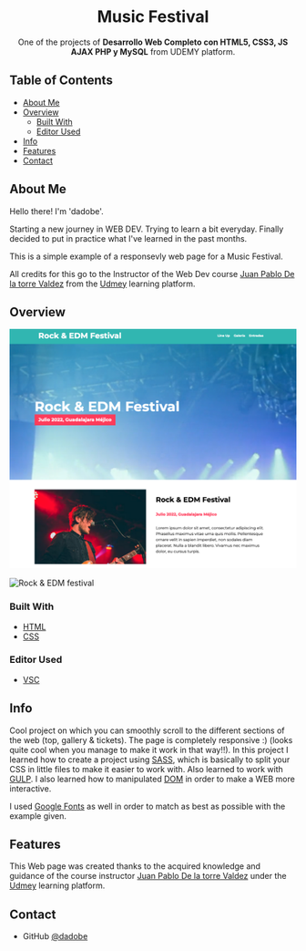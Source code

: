 <!-- Please update value in the {}  -->

<h1 align="center">Music Festival</h1>

<div align="center">
   One of the projects of <strong>Desarrollo Web Completo con HTML5, CSS3, JS AJAX PHP y MySQL</strong> from <a https://www.udemy.com/course/desarrollo-web-completo-con-html5-css3-js-php-y-mysql/>UDEMY</a> platform. 
</div>

<!-- TABLE OF CONTENTS -->

## Table of Contents

- [About Me](#about-me)
- [Overview](#overview)
  - [Built With](#built-with)
  - [Editor Used](#editor-used)
- [Info](#info)
- [Features](#features)
- [Contact](#contact)

<!-- ABOUT ME -->

## About Me

Hello there! I'm 'dadobe'.

Starting a new journey in WEB DEV. Trying to learn a bit everyday. Finally decided to put in practice what I've learned in the past months.

This is a simple example of a responsevly web page for a Music Festival.

All credits for this go to the Instructor of the Web Dev course [Juan Pablo De la torre Valdez](https://www.udemy.com/user/juanpablodelatorrevaldez/) from the [Udmey](https://www.udemy.com/) learning platform.

<!-- OVERVIEW -->

## Overview

![screenshot](https://github.com/dadobe/festival-musica-udemy/blob/main/Music-Festival-WebDev-Course-Udemy.png)

![Rock & EDM festival](#https://rock-and-edm-festival-udemy.netlify.app/)

### Built With

<!-- This section should list any major frameworks that you built your project using. Here are a few examples.-->

- [HTML](https://developer.mozilla.org/es/docs/Web/HTML)
- [CSS](https://developer.mozilla.org/es/docs/Web/CSS)

### Editor Used

- [VSC](https://code.visualstudio.com/)

## Info

Cool project on which you can smoothly scroll to the different sections of the web (top, gallery & tickets).
The page is completely responsive :) (looks quite cool when you manage to make it work in that way!!).
In this project I learned how to create a project using [SASS](https://es.wikipedia.org/wiki/Sass), which is basically to split your CSS in little files to make it easier to work with.
Also learned to work with [GULP](https://en.wikipedia.org/wiki/Gulp.js).
I also learned how to manipulated [DOM](https://en.wikipedia.org/wiki/Document_Object_Model) in order to make a WEB more interactive.

I used [Google Fonts](https://fonts.google.com/specimen/Poppins?vfquery=serif&query=pop&preview.text=The%20creative%20crew&preview.text_type=custom) as well in order to match as best as possible with the example given.


## Features

<!-- List the features of your application or follow the template. Don't share the figma file here :) -->

This Web page was created thanks to the acquired knowledge and guidance of the course instructor [Juan Pablo De la torre Valdez](https://www.udemy.com/user/juanpablodelatorrevaldez/) under the [Udmey](https://www.udemy.com/) learning platform.


## Contact

- GitHub [@dadobe](https://github.com/dadobe)
